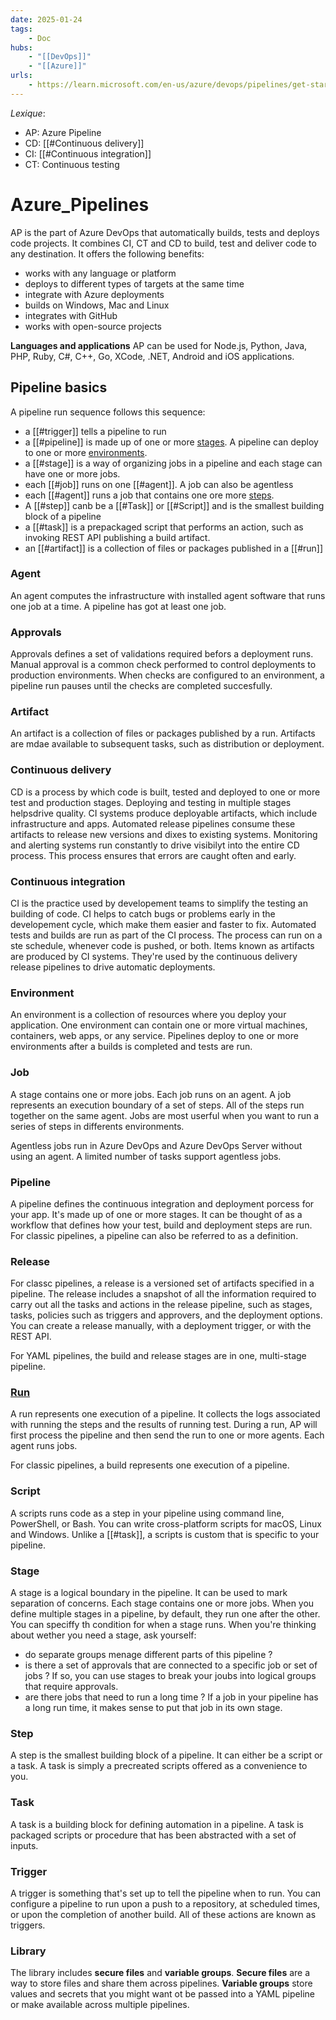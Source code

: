 ```yaml
---
date: 2025-01-24
tags:
    - Doc
hubs:
    - "[[DevOps]]"
    - "[[Azure]]"
urls:
    - https://learn.microsoft.com/en-us/azure/devops/pipelines/get-started/key-pipelines-concepts?view=azure-devops
---
```


*Lexique*:
- AP: Azure Pipeline
- CD: [[#Continuous delivery]]
- CI: [[#Continuous integration]] 
- CT: Continuous testing


# Azure_Pipelines 

AP is the part of Azure DevOps that automatically builds, tests and deploys code projects. It combines CI, CT and CD to build, test and deliver code to any destination.
It offers the following benefits:
- works with any language or platform
- deploys to different types of targets at the same time
- integrate with Azure deployments
- builds on Windows, Mac and Linux
- integrates with GitHub
- works with open-source projects

**Languages and applications**
AP can be used for Node.js, Python, Java, PHP, Ruby, C#, C++, Go, XCode, .NET, Android and iOS applications.


## Pipeline basics

A pipeline run sequence follows this sequence:
- a [[#trigger]] tells a pipeline to run
- a [[#pipeline]] is made up of one or more [stages](#Stage). A pipeline can deploy to one or more [environments](#Environment).
- a [[#stage]] is a way of organizing jobs in a pipeline and each stage can have one or more jobs.
- each [[#job]] runs on one [[#agent]]. A job can also be agentless
- each [[#agent]] runs a job that contains one ore more [steps](#Step).
- A [[#step]] canb be a [[#Task]] or [[#Script]] and is the smallest building block of a pipeline
- a [[#task]] is a prepackaged script that performs an action, such as invoking REST API publishing a build artifact.
- an [[#artifact]] is a collection of files or packages published in a [[#run]]


### Agent

An agent computes the infrastructure with installed agent software that runs one job at a time. A pipeline has got at least one job.

### Approvals

Approvals defines a set of validations required befors a deployment runs. Manual approval is a common check performed to control deployments to production environments.
When checks are configured to an environment, a pipeline run pauses until the checks are completed succesfully.

### Artifact

An artifact is a collection of files or packages published by a run. Artifacts are mdae available to subsequent tasks, such as distribution or deployment.

### Continuous delivery

CD is a process by which code is built, tested and deployed to one or more test and production stages. Deploying and testing in multiple stages helpsdrive quality.
CI systems produce deployable artifacts, which include infrastructure and apps. Automated release pipelines consume these artifacts to release new versions and dixes to existing systems. Monitoring and alerting systems run constantly to drive visibilyt into the entire CD process.
This process ensures that errors are caught often and early.

### Continuous integration

CI is the practice used by developement teams to simplify the testing an building of code. CI helps to catch bugs or problems early in the developement cycle, which make them easier and faster to fix.
Automated tests and builds are run as part of the CI process. The process can run on a ste schedule, whenever code is pushed, or both. Items known as artifacts are produced by CI systems. They're used by the continuous delivery release pipelines to drive automatic deployments.

### Environment

An environment is a collection of resources where you deploy your application. One environment can contain one or more virtual machines, containers, web apps, or any service.
Pipelines deploy to one or more environments after a builds is completed and tests are run.

### Job

A stage contains one or more jobs. Each job runs on an agent. A job represents an execution boundary of a set of steps. All of the steps run together on the same agent. Jobs are most userful when you want to run a series of steps in differents environments.

Agentless jobs run in Azure DevOps and Azure DevOps Server without using an agent. A limited number of tasks support agentless jobs.

### Pipeline

A pipeline defines the continuous integration and deployment porcess for your app. It's made up of one or more stages. It can be thought of as a workflow that defines how your test, build and deployment steps are run.
For classic pipelines, a pipeline can also be referred to as a definition.


### Release

For classc pipelines, a release is a versioned set of artifacts specified in a pipeline. The release includes a snapshot of all the information required to carry out all the tasks and actions in the release pipeline, such as stages, tasks, policies such as triggers and approvers, and the deployment options.
You can create a release manually, with a deployment trigger, or with the REST API.

For YAML pipelines, the build and release stages are in one, multi-stage pipeline.

### [Run](notes/Doc/2025-01-27_Pipeline_run.md)

A run represents one execution of a pipeline. It collects the logs associated with running the steps and the results of running test. During a run, AP will first process the pipeline and then send the run to one or more agents. Each agent runs jobs. 

For classic pipelines, a build represents one execution of a pipeline.

### Script

A scripts runs code as a step in your pipeline using command line, PowerShell, or Bash. You can write cross-platform scripts for macOS, Linux and Windows. Unlike a [[#task]], a scripts is custom that is specific to your pipeline.

### Stage

A stage is a logical boundary in the pipeline. It can be used to mark separation of concerns. Each stage contains one or more jobs. When you define multiple stages in a pipeline, by default, they run one after the other. You can speciffy th condition for when a stage runs.
When you're thinking about wether you need a stage, ask yourself:
- do separate groups menage different parts of this pipeline ?
- is there a set of approvals that are connected to a specific job or set of jobs ? If so, you can use stages to break your joubs into logical groups that require approvals.
- are there jobs that need to run a long time ? If a job in your pipeline has a long run time, it makes sense to put that job in its own stage.

### Step

A step is the smallest building block of a pipeline. It can either be a script or a task.
A task is simply a precreated scripts offered as a convenience to you.

### Task

A task is a building block for defining automation in a pipeline. A task is packaged scripts or procedure that has been abstracted with a set of inputs.

### Trigger

A trigger is something that's set up to tell the pipeline when to run. You can configure a pipeline to run upon a push to a repository, at scheduled times, or upon the completion of another build.
All of these actions are known as triggers.

### Library 

The library includes **secure files** and **variable groups**.
**Secure files** are a way to store files and share them across pipelines.
**Variable groups** store values and secrets that you might want ot be passed into a YAML pipeline or make available across multiple pipelines.
